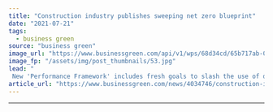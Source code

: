 ```yaml
---
title: "Construction industry publishes sweeping net zero blueprint"
date: "2021-07-21"
tags: 
  - business green
source: "business green"
image_url: "https://www.businessgreen.com/api/v1/wps/68d34cd/65b717ab-089b-458e-aa3b-78f2d2f1985f/9/construction-for-web-185x114.jpg"
image_fp: "/assets/img/post_thumbnails/53.jpg"
lead: "
 New 'Performance Framework' includes fresh goals to slash the use of diesel equipment, drastically improve building energy efficiency, and help enable transport decarbonisation ..."
article_url: "https://www.businessgreen.com/news/4034746/construction-industry-publishes-sweeping-net-zero-blueprint"
---
```


---
